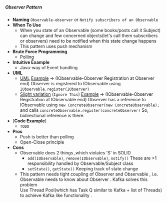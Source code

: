 ##### Observer Pattern
- **Naming** `Observable-observer` or `Notify subscribers of an Observable`
- **When To Use**
    - When you state of an Observable (some books/posts call it Subject) can change and few concerned objects(let's call them subscribers or observers) need to be notified when this state change happens
    - This pattern uses push mechanism 
- **Brute Force Programming**
    - Polling 
- **Intuitive Example**
    - Java-way of Event handling
- **UML**
    - [UML](UML.puml) [Example](https://www.geeksforgeeks.org/observer-pattern-set-1-introduction/) -> (IObservable-Observer Registration at Observer end) Observer is registered to IObservable using `IObservable.register(IObserver)`
    - [Slight variation](UML.puml) (`Ignore This`) [Example](https://www.tutorialspoint.com/design_pattern/observer_pattern.htm) -> (IObservable-Observer Registration at IObservable end) Observer has a reference to IObservable using `new ConcreteObserver(new ConcreteObservable); ` and calls `concreteObservable.register(concreteObserver)`
    So, bidirectional reference is there.
- [**Code Example**]
    - `TODO`
- **Pros** 
    - Push is better than polling
    - Open-Close principle
- **Cons**
    - Observable does 2 things ,which violates 'S' in SOLID
        - `add(IObservable)`, `remove(IObservable)`, `notify()` These are >1 responsibility handled by Observable/Subject class
        - `setState()`, `getState()` Keeping track of state change
    - This pattern needs tight coupling of Observer and Observable , i.e. Observable needs to know about Observer . Kafka solves this problem <br/>
    Use Thread Pool(which has Task Q similar to Kafka + list of Threads) to achieve Kafka like functionality .

